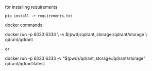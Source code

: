 for installing requirements

```
pip install -r requirements.txt
```

docker commands:

docker run -p 6333:6333 \ -v $(pwd)/qdrant_storage:/qdrant/storage \ qdrant/qdrant

or

docker run -p 6333:6333 -v "$(pwd)/qdrant_storage:/qdrant/storage" qdrant/qdrant:latest
